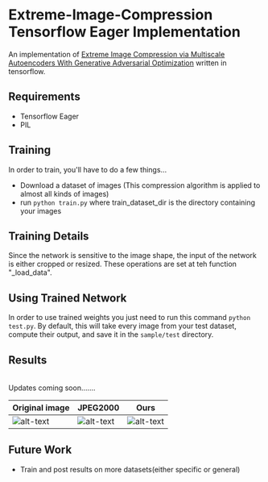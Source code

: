 # Extreme-Image-Compression Tensorflow Eager Implementation
An implementation of [Extreme Image Compression via Multiscale Autoencoders With Generative Adversarial Optimization](https://arxiv.org/abs/1904.03851) written in tensorflow.

## Requirements
 - Tensorflow Eager
 - PIL

## Training
In order to train, you'll have to do a few things...
 - Download a dataset of images (This compression algorithm is applied to almost all kinds of images)
 - run `python train.py` where train_dataset_dir is the directory containing your images

## Training Details
Since the network is sensitive to the image shape, the input of the network is either cropped or resized. These operations are set at teh function "_load_data". 

## Using Trained Network
In order to use trained weights you just need to run this command `python test.py`. By default, this will take every image from your test dataset, compute their output, and save it in the `sample/test` directory. 

## Results
<br />
Updates coming soon.......
<br />

| Original image |   JPEG2000   |     Ours    |
| -------------- | ------------ | ----------- |
| ![alt-text](https://github.com/wikichao/Extreme-Image-Compression/blob/master/result/400_479232_real_0.0294703003019.png "Original")          | ![alt-text](https://github.com/wikichao/Extreme-Image-Compression/blob/master/result/400_jp2.png "JPEG2000")         | ![alt-text](https://github.com/wikichao/Extreme-Image-Compression/blob/master/result/400_479232_gen_0.0294703003019.png "Ours")        |


## Future Work
- Train and post results on more datasets(either specific or general)

